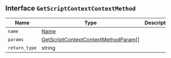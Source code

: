 ## Interface `GetScriptContextContextMethod`

| Name | Type | Description |
| - | - | - |
| `name` | [Name](./Name.md) | &nbsp; |
| `params` | [GetScriptContextContextMethodParam](./GetScriptContextContextMethodParam.md)[] | &nbsp; |
| `return_type` | string | &nbsp; |
